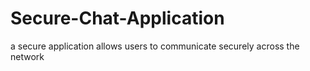 # Secure-Chat-Application
a secure application allows users to communicate securely across the network
